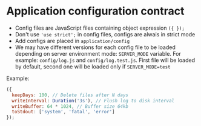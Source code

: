 # Application configuration contract

- Config files are JavaScript files containing object expression `({ });`
- Don't use `'use strict';` in config files, configs are alwais in strict mode
- Add configs are placed in `application/config`
- We may have different versions for each config file to be loaded depending on
server environment mode: `SERVER_MODE` variable. For example: `config/log.js`
and `config/log.test.js`. First file will be loaded by default, second one will
be loaded only if `SERVER_MODE=test`

Example:
```js
({
  keepDays: 100, // Delete files after N days
  writeInterval: Duration('3s'), // Flush log to disk interval
  writeBuffer: 64 * 1024, // Buffer size 64kb
  toStdout: ['system', 'fatal', 'error']
});
```
